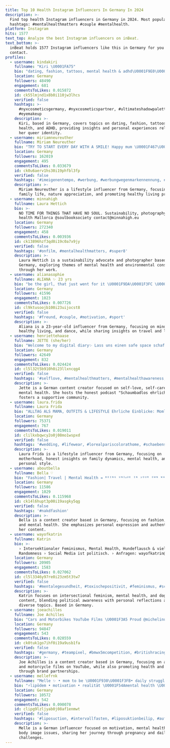 ```yaml
---
title: Top 10 Health Instagram Influencers In Germany In 2024
description: >-
  Find top health Instagram influencers in Germany in 2024. Most popular
  hashtags: #mentalhealthmatters #couple #mentalhealth.
platform: Instagram
hits: 1577
text_top: Analyze the best Instagram influencers on inBeat.
text_bottom: >-
  inBeat holds 1577 Instagram influencers like this in Germany for you to
  contact.
profiles:
  - username: kindakiri
    fullname: "Kiri \U0001FA75"
    bio: "dating, fashion, tattoos, mental health & adhd\U0001F9E0\U0001F499 cgn \U0001F3A7| 26 | queer kiri@tysm-media.com"
    location: Germany
    followers: 48490
    engagement: 681
    commentsToLikes: 0.015872
    id: ck55lmjnd1x8b0i110jw3lhcs
    verified: false
    hashtags: >-
      #nyxcosmeticsgermany, #nyxcosmeticspartner, #ultimateshadowpalette,
      #eyemakeup
    description: >-
      Kiri, based in Germany, covers topics on dating, fashion, tattoos, mental
      health, and ADHD, providing insights and personal experiences relevant to
      her queer identity.
  - username: miriamneureuther
    fullname: Miriam Neureuther
    bio: "TRY TO START EVERY DAY WITH A SMILE! Happy mum \U0001F467\U0001F3FC\U0001F9D2\U0001F3FC\U0001F476\U0001F3FB nature lover\U0001F333 healthy lifestyle \U0001F349"
    location: Germany
    followers: 162019
    engagement: 495
    commentsToLikes: 0.033679
    id: ck0u6aerv1hs30i19phfbl3fp
    verified: false
    hashtags: '#imeigenentempo, #werbung, #werbungwegenmarkennennung, #refillthegood'
    description: >-
      Miriam Neureuther is a lifestyle influencer from Germany, focusing on
      family life, nature appreciation, and promoting healthy living practices.
  - username: minnahigh
    fullname: Laura Hettich
    bio: >-
      NO TIME FOR THINGS THAT HAVE NO SOUL. Sustainability, photography, mental
      health Mallorca @soulbooksociety contact@minnahigh.eu
    location: Germany
    followers: 272340
    engagement: 458
    commentsToLikes: 0.003936
    id: ck13896hzf3qd0i19c0a7x9jy
    verified: false
    hashtags: '#onfilm, #mentalhealthmatters, #super8'
    description: >-
      Laura Hettich is a sustainability advocate and photographer based in
      Germany, exploring themes of mental health and environmental consciousness
      through her work.
  - username: alianasophie
    fullname: ALIANA ✨ 23 yrs
    bio: "be the girl, that just went for it \U0001F9DA\U0001F3FC \U0001F496 mindset & healthy lifestyle inspo \U0001F938‍♂️ (Leistungs-)Tanzen ✈️ @missalianas_sommerhaus \U0001F447\U0001F3FCalle Infos zu Trips"
    location: Germany
    followers: 41596
    engagement: 1023
    commentsToLikes: 0.007726
    id: cl9ktusoojb100i23uijocst8
    verified: false
    hashtags: '#freund, #couple, #motivation, #sport'
    description: >-
      Aliana is a 23-year-old influencer from Germany, focusing on mindset,
      healthy living, and dance, while sharing insights on travel and lifestyle.
  - username: henriettehaase
    fullname: JETTE (she/her)
    bio: "Welcome to my digital diary✨ Lass uns einen safe space schaffen \U0001F90D Schaumbadlos ehrlich Podcast\U0001FAE7 SELFLOVE,SELFCARE,MENTAL HEALTH co.henriette@gmx.de"
    location: Germany
    followers: 42649
    engagement: 832
    commentsToLikes: 0.024424
    id: cl5l32t5b910h0i23llxncqg4
    verified: false
    hashtags: '#selflove, #mentalhealthmatters, #mentalhealthawareness, #mentalhealth'
    description: >-
      Jette is a German content creator focused on self-love, self-care, and
      mental health. She hosts the honest podcast "Schaumbadlos ehrlich" and
      fosters a supportive community.
  - username: laura.frida
    fullname: Laura Frida
    bio: "ALLTAG ALS MAMA, OUTFITS & LIFESTYLE Ehrliche Einblicke: Momlife, Toxic Family, Mental Health \U0001F4CDKöln Impressum\U0001F447\U0001F3FC"
    location: Germany
    followers: 75371
    engagement: 767
    commentsToLikes: 0.019011
    id: clilkxbqwcy2o0j08mo1wspxd
    verified: false
    hashtags: '#wedding, #lifewear, #lorealpariscolorathome, #schaebens'
    description: >-
      Laura Frida is a lifestyle influencer from Germany, focusing on
      motherhood, honest insights on family dynamics, mental health, and
      personal style.
  - username: aboutbella
    fullname: Bella ♡
    bio: "Fashion| Travel | Mental Health ↠ ᴮᴱᴵᴺᴳ ᵁᴺᴵᵠᵁᴱ ᴵᴺ ʸᴼᵁᴿ ᴼᵂᴺ ᵂᴬʸ ᴵˢ ᵂᴴᴬᵀ ᴹᴬᴷᴱˢ ʸᴼᵁ ᴮᴱᴬᵁᵀᴵᶠᵁᴸ ↞ ✘ use #aboutbella DD, GER \U0001F4CD \U0001F48C aboutbella@online.de"
    location: Germany
    followers: 11586
    engagement: 1029
    commentsToLikes: 0.115968
    id: ck14l6hupt3p00i19asgky5qg
    verified: false
    hashtags: '#nakdfashion'
    description: >-
      Bella is a content creator based in Germany, focusing on fashion, travel,
      and mental health. She emphasizes personal expression and authenticity in
      her content.
  - username: wayofkatrin
    fullname: Katrin
    bio: >-
      › Intersektionaler Feminismus, Mental Health, Hundeflausch & viel
      Randomness › Social Media ist politisch. › Anfragen: wayofkatrin@gmail.com
    location: Germany
    followers: 20905
    engagement: 1583
    commentsToLikes: 0.027062
    id: cl5l3346y97re0i23zm5t3tw7
    verified: false
    hashtags: '#mentalegesundheit, #toxischepositivit, #feminismus, #sch'
    description: >-
      Katrin focuses on intersectional feminism, mental health, and dog-related
      content, blending political awareness with personal reflections and
      diverse topics. Based in Germany.
  - username: joeachilles
    fullname: Joe Achilles
    bio: "Cars and Motorbikes YouTube Films \U0001F3A5 Proud @michelinuk Ambassador Peace, Health & Happiness ❤️ @oakley \U0001F60E @rstmoto \U0001F3CD️ Latest Youtube ⬇️"
    location: Germany
    followers: 94847
    engagement: 543
    commentsToLikes: 0.028559
    id: ck0tuk1go7ihf0i19a9usb1fa
    verified: false
    hashtags: '#germany, #teampixel, #bmwx5mcompetition, #britishracinggreen'
    description: >-
      Joe Achilles is a content creator based in Germany, focusing on automotive
      and motorcycle films on YouTube, while also promoting health and wellness
      through brand partnerships.
  - username: mellefrnk
    fullname: "Melle ✨ • mom to be \U0001F930\U0001F3FB• daily struggle"
    bio: "⚡️lipödem • motivation • realität \U0001F54A️mental health \U0001F47C\U0001F3FB\U0001F36A loading \U0001F48D René"
    location: Germany
    followers: 10572
    engagement: 542
    commentsToLikes: 0.090078
    id: clipg9lzljyab0j08af1enmwt
    verified: false
    hashtags: '#liposuction, #intervallfasten, #liposuktionbeilip, #aufkl'
    description: >-
      Melle is a German influencer focused on motivation, mental health, and
      body image issues, sharing her journey through pregnancy and daily life
      challenges.
---
```


